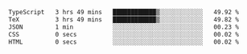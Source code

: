 <!--START_SECTION:waka-->

```txt
TypeScript   3 hrs 49 mins   ████████████▒░░░░░░░░░░░░   49.92 %
TeX          3 hrs 49 mins   ████████████▒░░░░░░░░░░░░   49.82 %
JSON         1 min           ░░░░░░░░░░░░░░░░░░░░░░░░░   00.23 %
CSS          0 secs          ░░░░░░░░░░░░░░░░░░░░░░░░░   00.02 %
HTML         0 secs          ░░░░░░░░░░░░░░░░░░░░░░░░░   00.02 %
```

<!--END_SECTION:waka-->
